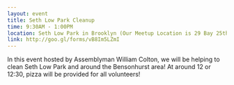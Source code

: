 ```yaml
---
layout: event
title: Seth Low Park Cleanup
time: 9:30AM - 1:00PM
location: Seth Low Park in Brooklyn (Our Meetup Location is 29 Bay 25th Street.)
link: http://goo.gl/forms/vB8Im5LZmI
---
```

In this event hosted by Assemblyman William Colton, we will be helping to clean Seth Low Park and around the Bensonhurst area! At around 12 or 12:30, pizza will be provided for all volunteers!